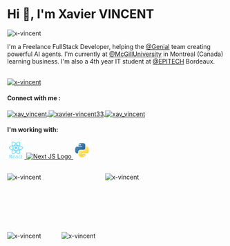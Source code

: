 # Hi 👋, I'm Xavier VINCENT</h1>
<img src="https://komarev.com/ghpvc/?username=x-vincent&label=Profile%20views&color=0e75b6&style=flat" alt="x-vincent" />

I'm a Freelance FullStack Developer, helping the <a href="https://www.wearegenial.com/">@Genial</a> team creating powerful AI agents.
I'm currently at <a href="https://www.mcgill.ca/">@McGillUniversity</a> in Montreal (Canada) learning business. I'm also a 4th year IT student at <a href="https://www.epitech.eu/">@EPITECH</a> Bordeaux.

<br>

<a href="https://github.com/ryo-ma/github-profile-trophy">
    <img src="https://github-profile-trophy.vercel.app/?username=x-vincent&theme=tokyonight" alt="x-vincent" />
</a>



#### Connect with me :
<p align="left">
    <a href="https://twitter.com/xav_vincent" target="_blank">
        <img align="center" src="https://raw.githubusercontent.com/rahuldkjain/github-profile-readme-generator/master/src/images/icons/Social/twitter.svg" alt="xav_vincent" height="30" width="40" />
    </a>
    <a href="https://linkedin.com/in/xavier-vincent33" target="_blank">
        <img align="center" src="https://raw.githubusercontent.com/rahuldkjain/github-profile-readme-generator/master/src/images/icons/Social/linked-in-alt.svg" alt="xavier-vincent33" height="30" width="40" />
    </a>
    <a href="https://instagram.com/xav_vincent" target="_blank">
        <img align="center" src="https://raw.githubusercontent.com/rahuldkjain/github-profile-readme-generator/master/src/images/icons/Social/instagram.svg" alt="xav_vincent" height="30" width="40" />
    </a>
</p>

#### I'm working with:
<p align="left">
    <a href="https://reactjs.org/" target="_blank" rel="noreferrer">
        <img src="https://raw.githubusercontent.com/devicons/devicon/master/icons/react/react-original-wordmark.svg" alt="React Logo" width="40" height="40"/>
    </a>
    <a href="https://nextjs.org/" target="_blank" rel="noreferrer">
        <img src="https://www.synergysparq.com/wp-content/uploads/2024/09/next-js-logo-small.png" alt="Next JS Logo" width="40" height="40"/>
    </a>
    <a href="https://www.python.org" target="_blank" rel="noreferrer">
        <img src="https://raw.githubusercontent.com/devicons/devicon/master/icons/python/python-original.svg" alt="Python Logo" width="40" height="40"/>
    </a>
</p>

<br>

<img align="left" width="45%" src="https://github-readme-stats.vercel.app/api?username=x-vincent&show_icons=true&locale=en&theme=cobalt&count_private=true" alt="x-vincent" />

<img align="left" width="45%" src="https://github-readme-streak-stats.herokuapp.com/?user=x-vincent&theme=cobalt" alt="x-vincent">

<br />
<br />
<br />
<br />
<br />
<br />
<br />
<br />

<img align="left" width="25%" src="https://upload.wikimedia.org/wikipedia/commons/thumb/8/89/HD_transparent_picture.png/1200px-HD_transparent_picture.png" alt="x-vincent" />
<img align="left" width="40%" src="https://github-readme-stats.vercel.app/api/top-langs/?username=x-vincent&layout=compact&theme=cobalt" alt="x-vincent" />
